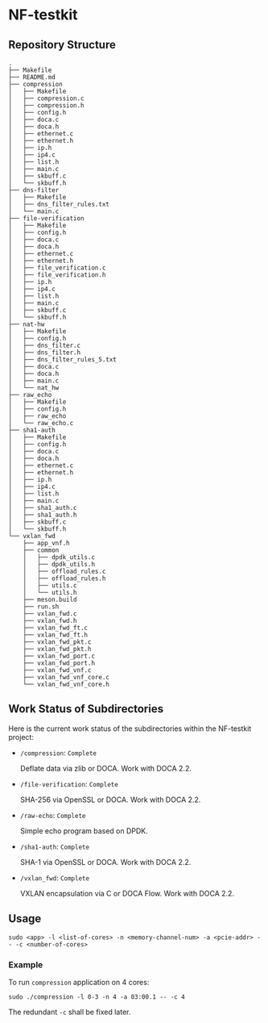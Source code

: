 # NF-testkit

## Repository Structure

```console
.
├── Makefile
├── README.md
├── compression
│   ├── Makefile
│   ├── compression.c
│   ├── compression.h
│   ├── config.h
│   ├── doca.c
│   ├── doca.h
│   ├── ethernet.c
│   ├── ethernet.h
│   ├── ip.h
│   ├── ip4.c
│   ├── list.h
│   ├── main.c
│   ├── skbuff.c
│   └── skbuff.h
├── dns-filter
│   ├── Makefile
│   ├── dns_filter_rules.txt
│   └── main.c
├── file-verification
│   ├── Makefile
│   ├── config.h
│   ├── doca.c
│   ├── doca.h
│   ├── ethernet.c
│   ├── ethernet.h
│   ├── file_verification.c
│   ├── file_verification.h
│   ├── ip.h
│   ├── ip4.c
│   ├── list.h
│   ├── main.c
│   ├── skbuff.c
│   └── skbuff.h
├── nat-hw
│   ├── Makefile
│   ├── config.h
│   ├── dns_filter.c
│   ├── dns_filter.h
│   ├── dns_filter_rules_5.txt
│   ├── doca.c
│   ├── doca.h
│   ├── main.c
│   └── nat_hw
├── raw_echo
│   ├── Makefile
│   ├── config.h
│   ├── raw_echo
│   └── raw_echo.c
├── sha1-auth
│   ├── Makefile
│   ├── config.h
│   ├── doca.c
│   ├── doca.h
│   ├── ethernet.c
│   ├── ethernet.h
│   ├── ip.h
│   ├── ip4.c
│   ├── list.h
│   ├── main.c
│   ├── sha1_auth.c
│   ├── sha1_auth.h
│   ├── skbuff.c
│   └── skbuff.h
└── vxlan_fwd
    ├── app_vnf.h
    ├── common
    │   ├── dpdk_utils.c
    │   ├── dpdk_utils.h
    │   ├── offload_rules.c
    │   ├── offload_rules.h
    │   ├── utils.c
    │   └── utils.h
    ├── meson.build
    ├── run.sh
    ├── vxlan_fwd.c
    ├── vxlan_fwd.h
    ├── vxlan_fwd_ft.c
    ├── vxlan_fwd_ft.h
    ├── vxlan_fwd_pkt.c
    ├── vxlan_fwd_pkt.h
    ├── vxlan_fwd_port.c
    ├── vxlan_fwd_port.h
    ├── vxlan_fwd_vnf.c
    ├── vxlan_fwd_vnf_core.c
    └── vxlan_fwd_vnf_core.h
```

## Work Status of Subdirectories

Here is the current work status of the subdirectories within the NF-testkit project:

* `/compression`: `Complete`

    Deflate data via zlib or DOCA. Work with DOCA 2.2.

* `/file-verification`: `Complete`

    SHA-256 via OpenSSL or DOCA. Work with DOCA 2.2.

* `/raw-echo`: `Complete`

    Simple echo program based on DPDK.

* `/sha1-auth`: `Complete`

    SHA-1 via OpenSSL or DOCA. Work with DOCA 2.2.

* `/vxlan_fwd`: `Complete`

    VXLAN encapsulation via C or DOCA Flow. Work with DOCA 2.2.

## Usage

```console
sudo <app> -l <list-of-cores> -n <memory-channel-num> -a <pcie-addr> -- -c <number-of-cores>
```

### Example

To run `compression` application on 4 cores:

```console
sudo ./compression -l 0-3 -n 4 -a 03:00.1 -- -c 4
```
The redundant `-c` shall be fixed later.